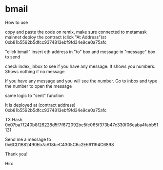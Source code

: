 # bmail
How to use

copy and paste the code on remix, make sure connected to metamask mainnet
deploy the contract (click "At Address")at 0xb81b5592b5dfcc9374813ebf9fd34e9ce0a75afc

"click bmail" insert eth address in "to" box and message in "message" box to send

check index_inbox to see if you have any message. It shows you numbers. Shows nothing if no message

If you have any message and you will see the number. 
Go to inbox and type the number to open the message

same logic to "sent" function

It is deployed at (contract address)
0xb81b5592b5dfcc9374813ebf9fd34e9ce0a75afc

TX Hash
0x07ba7f240b8f26228d5f7f672092be5fc065f373b47c330f06eaba4fabb51131

Send me a message to
0x6CD1B82490Eb7aA18beC4305C6c2E691194C6898

Thank you!

Hiro
